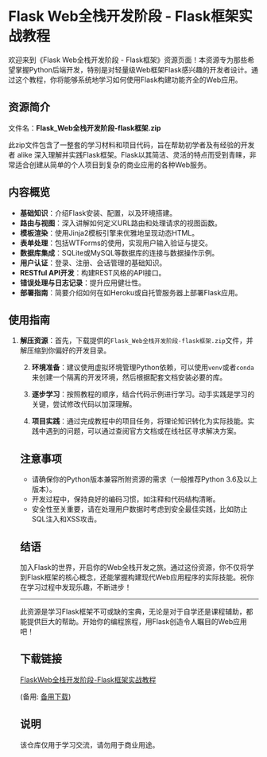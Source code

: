# Flask Web全栈开发阶段 - Flask框架实战教程

欢迎来到《Flask Web全栈开发阶段 - Flask框架》资源页面！本资源专为那些希望掌握Python后端开发，特别是对轻量级Web框架Flask感兴趣的开发者设计。通过这个教程，你将能够系统地学习如何使用Flask构建功能齐全的Web应用。

## 资源简介

文件名：**Flask_Web全栈开发阶段-flask框架.zip**

此zip文件包含了一整套的学习材料和项目代码，旨在帮助初学者及有经验的开发者 alike 深入理解并实践Flask框架。Flask以其简洁、灵活的特点而受到青睐，非常适合创建从简单的个人项目到复杂的商业应用的各种Web服务。

## 内容概览

- **基础知识**：介绍Flask安装、配置，以及环境搭建。
- **路由与视图**：深入讲解如何定义URL路由和处理请求的视图函数。
- **模板渲染**：使用Jinja2模板引擎来优雅地呈现动态HTML。
- **表单处理**：包括WTForms的使用，实现用户输入验证与提交。
- **数据库集成**：SQLite或MySQL等数据库的连接与数据操作示例。
- **用户认证**：登录、注册、会话管理的基础知识。
- **RESTful API开发**：构建REST风格的API接口。
- **错误处理与日志记录**：提升应用健壮性。
- **部署指南**：简要介绍如何在如Heroku或自托管服务器上部署Flask应用。

## 使用指南

1. **解压资源**：首先，下载提供的`Flask_Web全栈开发阶段-flask框架.zip`文件，并解压缩到你偏好的开发目录。

   2. **环境准备**：建议使用虚拟环境管理Python依赖，可以使用`venv`或者`conda`来创建一个隔离的开发环境，然后根据配套文档安装必要的库。

   3. **逐步学习**：按照教程的顺序，结合代码示例进行学习。动手实践是学习的关键，尝试修改代码以加深理解。

   4. **项目实践**：通过完成教程中的项目任务，将理论知识转化为实际技能。实践中遇到的问题，可以通过查阅官方文档或在线社区寻求解决方案。

   ## 注意事项

   - 请确保你的Python版本兼容所附资源的需求（一般推荐Python 3.6及以上版本）。
   - 开发过程中，保持良好的编码习惯，如注释和代码结构清晰。
   - 安全性至关重要，请在处理用户数据时考虑到安全最佳实践，比如防止SQL注入和XSS攻击。

   ## 结语

   加入Flask的世界，开启你的Web全栈开发之旅。通过这份资源，你不仅将学到Flask框架的核心概念，还能掌握构建现代Web应用程序的实际技能。祝你在学习过程中发现乐趣，不断进步！

   ---

   此资源是学习Flask框架不可或缺的宝典，无论是对于自学还是课程辅助，都能提供巨大的帮助。开始你的编程旅程，用Flask创造令人瞩目的Web应用吧！

   ## 下载链接
   [FlaskWeb全栈开发阶段-Flask框架实战教程](https://pan.quark.cn/s/f3b3daf83ff7) 

   (备用: [备用下载](https://pan.baidu.com/s/1VALJ3SANHxltWZdegu17Fw?pwd=1234))

   ## 说明

   该仓库仅用于学习交流，请勿用于商业用途。

